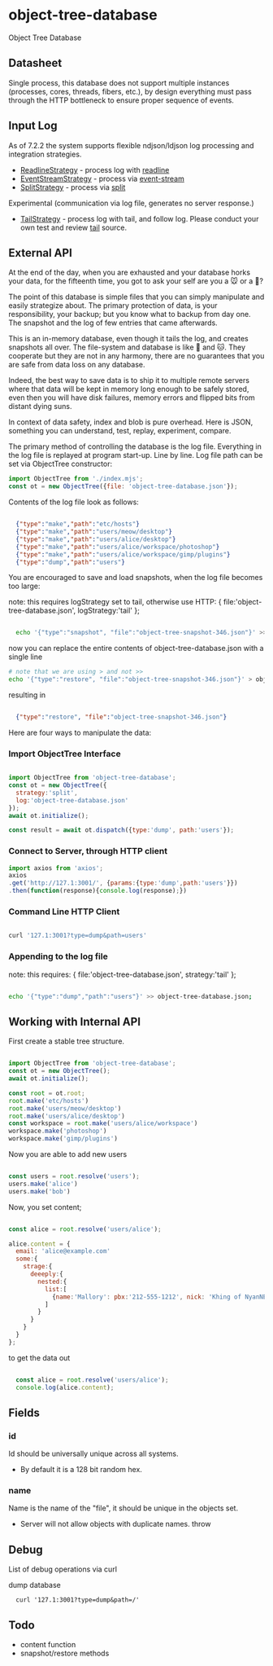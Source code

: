 # object-tree-database
Object Tree Database

## Datasheet

Single process, this database does not support multiple instances (processes, cores, threads, fibers, etc.), by design everything must pass through the HTTP bottleneck to ensure proper sequence of events.

## Input Log

As of 7.2.2 the system supports flexible ndjson/ldjson log processing and integration strategies.

- [ReadlineStrategy](src/node_modules/ReadlineStrategy/index.mjs) - process log with [readline](https://nodejs.org/api/readline.html#readline_example_read_file_stream_line_by_line)
- [EventStreamStrategy](src/node_modules/EventStreamStrategy/index.mjs) - process via [event-stream](https://www.npmjs.com/package/event-stream)
- [SplitStrategy](src/node_modules/SplitStrategy/index.mjs) - process via [split](https://www.npmjs.com/package/split)

Experimental (communication via log file, generates no server response.)
- [TailStrategy](src/node_modules/TailStrategy/index.mjs) - process log with tail, and follow log. Please conduct your own test and review [tail](https://www.npmjs.com/package/tail) source.
## External API

At the end of the day, when you are exhausted and your database horks your data,
for the fifteenth time, you got to ask your self are you a :mouse: or a :woman:?

The point of this database is simple files that you can simply manipulate and easily strategize about.
The primary protection of data, is your responsibility, your backup; but you know what to backup from day one.
The snapshot and the log of few entries that came afterwards.

This is an in-memory database, even though it tails the log, and creates snapshots all over.
The file-system and database is like :dog: and :cat:. They cooperate but they are not in any harmony,
there are no guarantees that you are safe from data loss on any database.

Indeed, the best way to save data is to ship it to
multiple remote servers where that data will be kept in memory long enough to be safely stored, even then
you will have disk failures, memory errors and flipped bits from distant dying suns.

In context of data safety, index and blob is pure overhead. Here is JSON, something you can understand,
test, replay, experiment, compare.

The primary method of controlling the database is the log file. Everything in
the log file is replayed at program start-up. Line by line. Log file path
can be set via ObjectTree constructor:

```JavaScript
import ObjectTree from './index.mjs';
const ot = new ObjectTree({file: 'object-tree-database.json'});
```
Contents of the log file look as follows:

```JSON

  {"type":"make","path":"etc/hosts"}
  {"type":"make","path":"users/meow/desktop"}
  {"type":"make","path":"users/alice/desktop"}
  {"type":"make","path":"users/alice/workspace/photoshop"}
  {"type":"make","path":"users/alice/workspace/gimp/plugins"}
  {"type":"dump","path":"users"}

```

You are encouraged to save and load snapshots, when the log file becomes too large:

note: this requires logStrategy set to tail, otherwise use HTTP: { file:'object-tree-database.json', logStrategy:'tail' };

```sh

  echo '{"type":"snapshot", "file":"object-tree-snapshot-346.json"}' >> object-tree-database.json;

```

now you can replace the entire contents of object-tree-database.json with a single line

```sh
# note that we are using > and not >>
echo '{"type":"restore", "file":"object-tree-snapshot-346.json"}' > object-tree-database.json;

```

resulting in

```JSON

  {"type":"restore", "file":"object-tree-snapshot-346.json"}

```

Here are four ways to manipulate the data:

### Import ObjectTree Interface

```JavaScript

import ObjectTree from 'object-tree-database';
const ot = new ObjectTree({
  strategy:'split',
  log:'object-tree-database.json'
});
await ot.initialize();

const result = await ot.dispatch({type:'dump', path:'users'});

```

### Connect to Server, through HTTP client

```JavaScript
import axios from 'axios';
axios
.get('http://127.1:3001/', {params:{type:'dump',path:'users'}})
.then(function(response){console.log(response);})
```

### Command Line HTTP Client
```sh

curl '127.1:3001?type=dump&path=users'

```

### Appending to the log file

note: this requires: { file:'object-tree-database.json', strategy:'tail' };

```sh

echo '{"type":"dump","path":"users"}' >> object-tree-database.json;

```

## Working with Internal API

First create a stable tree structure.

```JavaScript

import ObjectTree from 'object-tree-database';
const ot = new ObjectTree();
await ot.initialize();

const root = ot.root;
root.make('etc/hosts')
root.make('users/meow/desktop')
root.make('users/alice/desktop')
const workspace = root.make('users/alice/workspace')
workspace.make('photoshop')
workspace.make('gimp/plugins')

```

Now you are able to add new users

```JavaScript

const users = root.resolve('users');
users.make('alice')
users.make('bob')

```

Now, you set content;

```JavaScript

const alice = root.resolve('users/alice');

alice.content = {
  email: 'alice@example.com'
  some:{
    strage:{
      deeeply:{
        nested:{
          list:[
            {name:'Mallory': pbx:'212-555-1212', nick: 'Khing of NyanNEX'}
          ]
        }
      }
    }
  }
};


```

to get the data out

```JavaScript

  const alice = root.resolve('users/alice');
  console.log(alice.content);

```

## Fields

### id

Id should be universally unique across all systems.
- By default it is a 128 bit random hex.

### name

Name is the name of the "file", it should be unique in the objects set.
- Server will not allow objects with duplicate names. throw


## Debug
List of debug operations via curl

dump database

      curl '127.1:3001?type=dump&path=/'


## Todo

- content function
- snapshot/restore methods
